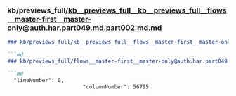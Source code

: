 ### kb/previews_full/kb__previews_full__kb__previews_full__flows__master-first__master-only@auth.har.part049.md.part002.md.md

```md
### kb/previews_full/kb__previews_full__flows__master-first__master-only@auth.har.part049.md.part002.md

```md
### kb/previews_full/flows__master-first__master-only@auth.har.part049.md (part 002)

```md
  "lineNumber": 0,
                        "columnNumber": 56795
```

```

```

```
